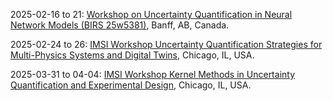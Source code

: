 2025-02-16 to 21: [Workshop on Uncertainty Quantification in Neural Network Models (BIRS 25w5381)](https://birs.ca/events/2025/5-day-workshops/25w5381), Banff, AB, Canada.

2025-02-24 to 26: [IMSI Workshop Uncertainty Quantification Strategies for Multi-Physics Systems and Digital Twins](https://imsi.institute/activities/uncertainty-quantification-strategies-for-multi-physics-systems-and-digital-twins/), Chicago, IL, USA.

2025-03-31 to 04-04: [IMSI Workshop Kernel Methods in Uncertainty Quantification and Experimental Design](https://imsi.institute/activities/kernel-methods-in-uncertainty-quantification-and-experimental-design/), Chicago, IL, USA.

